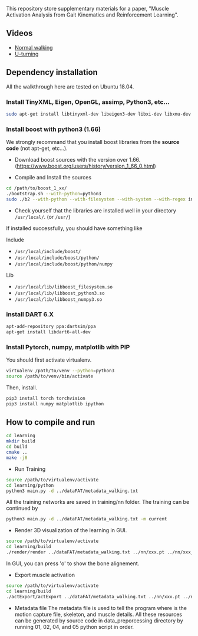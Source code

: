 This repository store supplementary materials for a paper, "Muscle Activation Analysis from Gait Kinematics and Reinforcement Learning".

## Videos
* [Normal walking](https://youtu.be/MpSMT-Yjdwo)
* [U-turning](https://youtu.be/ZZZOeoNIZNo)

## Dependency installation
All the walkthrough here are tested on Ubuntu 18.04.

### Install TinyXML, Eigen, OpenGL, assimp, Python3, etc...

```bash
sudo apt-get install libtinyxml-dev libeigen3-dev libxi-dev libxmu-dev freeglut3-dev libassimp-dev libpython3-dev python3-tk python3-numpy virtualenv ipython3 cmake-curses-gui
```

### Install boost with python3 (1.66)

We strongly recommand that you install boost libraries from the **source code**
(not apt-get, etc...).

- Download boost sources with the version over 1.66.(https://www.boost.org/users/history/version_1_66_0.html)

- Compile and Install the sources

```bash
cd /path/to/boost_1_xx/
./bootstrap.sh --with-python=python3
sudo ./b2 --with-python --with-filesystem --with-system --with-regex install
```

- Check yourself that the libraries are installed well in your directory `/usr/local/`. (or `/usr/`)

If installed successfully, you should have something like

Include

* `/usr/local/include/boost/`
* `/usr/local/include/boost/python/`
* `/usr/local/include/boost/python/numpy`

Lib 

* `/usr/local/lib/libboost_filesystem.so`
* `/usr/local/lib/libboost_python3.so`
* `/usr/local/lib/libboost_numpy3.so`

### install DART 6.X
```bash
apt-add-repository ppa:dartsim/ppa
apt-get install libdart6-all-dev
```

### Install Pytorch, numpy, matplotlib with PIP

You should first activate virtualenv.
```bash
virtualenv /path/to/venv --python=python3
source /path/to/venv/bin/activate
```
Then, install.
```bash
pip3 install torch torchvision
pip3 install numpy matplotlib ipython
```

## How to compile and run

```bash
cd learning
mkdir build
cd build
cmake .. 
make -j8
```

- Run Training
```bash
source /path/to/virtualenv/activate
cd learning/python
python3 main.py -d ../dataFAT/metadata_walking.txt
```

All the training networks are saved in training/nn folder. The training can be continued by
```bash
python3 main.py -d ../dataFAT/metadata_walking.txt -m current
```

- Render 3D visualization of the learning in GUI.
```bash
source /path/to/virtualenv/activate
cd learning/build
./render/render ../dataFAT/metadata_walking.txt ../nn/xxx.pt ../nn/xxx_muscle.pt
```
In GUI, you can press 'o' to show the bone alignement.

- Export muscle activation
```bash
source /path/to/virtualenv/activate
cd learning/build
./actExport/actExport ../dataFAT/metadata_walking.txt ../nn/xxx.pt ../nn/xxx_muscle.pt
```

- Metadata file
The metadata file is used to tell the program where is the motion capture file, skeleton, and muscle details.
All these resources can be generated by source code in data_preporcessing directory by running 01, 02, 04, and 05 python script in order.